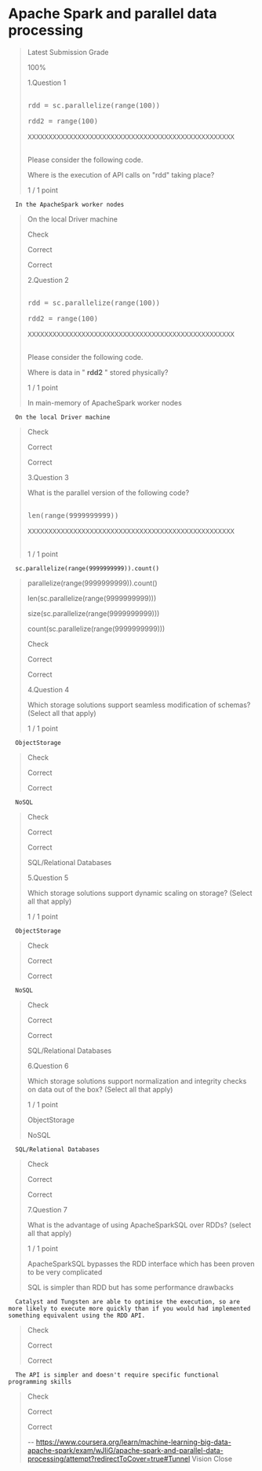 # Apache Spark and parallel data processing
> 
> Latest Submission Grade
> 
> 100%
> 
>  1.Question 1
> 
> <pre contenteditable="false" data-language="python" style="opacity: 1;" tabindex="0">
> 
> rdd = sc.parallelize(range(100))
> 
> rdd2 = range(100)
> 
> XXXXXXXXXXXXXXXXXXXXXXXXXXXXXXXXXXXXXXXXXXXXXXXXXX
> 
> </pre>
> 
> Please consider the following code.
> 
> Where is the execution of API calls on "rdd" taking place?
> 
> 1 / 1 point 
> 

      In the ApacheSpark worker nodes 
> 
>  On the local Driver machine 
> 
> Check
> 
> Correct
> 
> Correct
> 
>  2.Question 2
> 
> <pre contenteditable="false" data-language="python" style="opacity: 1;" tabindex="0">
>
> rdd = sc.parallelize(range(100))
> 
> rdd2 = range(100)
> 
> XXXXXXXXXXXXXXXXXXXXXXXXXXXXXXXXXXXXXXXXXXXXXXXXXX
> 
> </pre>
> 
> Please consider the following code.
> 
> Where is data in " **rdd2** " stored physically?
> 
> 1 / 1 point 
> 
>  In main-memory of ApacheSpark worker nodes 
> 

      On the local Driver machine 
> 
> Check
> 
> Correct
> 
> Correct
> 
>  3.Question 3
> 
> What is the parallel version of the following code?
> 
> <pre contenteditable="false" data-language="python" style="opacity: 1;" tabindex="0">
> 
> len(range(9999999999))
> 
> XXXXXXXXXXXXXXXXXXXXXXXXXXXXXXXXXXXXXXXXXXXXXXXXXX
> 
> </pre>
> 
> 1 / 1 point 
> 

      sc.parallelize(range(9999999999)).count() 
> 
>  parallelize(range(9999999999)).count() 
> 
>  len(sc.parallelize(range(9999999999))) 
> 
>  size(sc.parallelize(range(9999999999))) 
> 
>  count(sc.parallelize(range(9999999999))) 
> 
> Check
> 
> Correct
> 
> Correct
> 
>  4.Question 4
> 
> Which storage solutions support seamless modification of schemas? (Select all that apply)
> 
> 1 / 1 point 
> 

      ObjectStorage 
> 
> Check
> 
> Correct
> 
> Correct
> 

      NoSQL 
> 
> Check
> 
> Correct
> 
> Correct
> 
>  SQL/Relational Databases 
> 
>  5.Question 5
> 
> Which storage solutions support dynamic scaling on storage? (Select all that apply)
> 
> 1 / 1 point 
> 

      ObjectStorage 
> 
> Check
> 
> Correct
> 
> Correct
> 

      NoSQL 
> 
> Check
> 
> Correct
> 
> Correct
> 
>  SQL/Relational Databases 
> 
>  6.Question 6
> 
> Which storage solutions support normalization and integrity checks on data out of the box? (Select all that apply)
> 
> 1 / 1 point 
> 
>  ObjectStorage 
> 
>  NoSQL 
> 

      SQL/Relational Databases 
> 
> Check
> 
> Correct
> 
> Correct
> 
>  7.Question 7
> 
> What is the advantage of using ApacheSparkSQL over RDDs? (select all that apply)
> 
> 1 / 1 point 
> 
>  ApacheSparkSQL bypasses the RDD interface which has been proven to be very complicated 
> 
>  SQL is simpler than RDD but has some performance drawbacks 
> 

      Catalyst and Tungsten are able to optimise the execution, so are more likely to execute more quickly than if you would had implemented something equivalent using the RDD API. 
> 
> Check
> 
> Correct
> 
> Correct
> 

      The API is simpler and doesn't require specific functional programming skills 
> 
> Check
> 
> Correct
> 
> Correct
>
> -- https://www.coursera.org/learn/machine-learning-big-data-apache-spark/exam/wJIiG/apache-spark-and-parallel-data-processing/attempt?redirectToCover=true#Tunnel Vision Close

